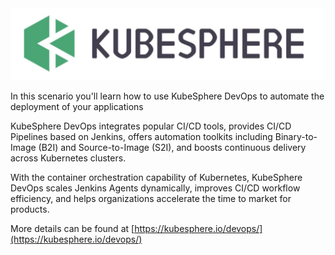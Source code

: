 <img src="assets/images/kubesphere-logo.png" alt="logo" width="600" height="auto"/>

In this scenario you'll learn how to use KubeSphere DevOps to automate the deployment of your applications

KubeSphere DevOps integrates popular CI/CD tools, provides CI/CD Pipelines based on Jenkins, offers automation toolkits including Binary-to-Image (B2I) and Source-to-Image (S2I), and boosts continuous delivery across Kubernetes clusters.

With the container orchestration capability of Kubernetes, KubeSphere DevOps scales Jenkins Agents dynamically, improves CI/CD workflow efficiency, and helps organizations accelerate the time to market for products.

More details can be found at [https://kubesphere.io/devops/](https://kubesphere.io/devops/)

